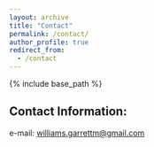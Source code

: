 ```yaml
---
layout: archive
title: "Contact"
permalink: /contact/
author_profile: true
redirect_from:
  - /contact
---
```


{% include base_path %}

<b>Contact Information: </b>
---
e-mail: williams.garrettm@gmail.com
